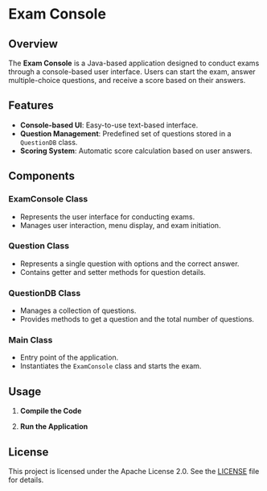 # Exam Console

## Overview
The **Exam Console** is a Java-based application designed to conduct exams through a console-based user interface. Users can start the exam, answer multiple-choice questions, and receive a score based on their answers.

## Features
- **Console-based UI**: Easy-to-use text-based interface.
- **Question Management**: Predefined set of questions stored in a `QuestionDB` class.
- **Scoring System**: Automatic score calculation based on user answers.

## Components
### ExamConsole Class
- Represents the user interface for conducting exams.
- Manages user interaction, menu display, and exam initiation.

### Question Class
- Represents a single question with options and the correct answer.
- Contains getter and setter methods for question details.

### QuestionDB Class
- Manages a collection of questions.
- Provides methods to get a question and the total number of questions.

### Main Class
- Entry point of the application.
- Instantiates the `ExamConsole` class and starts the exam.

## Usage
1. **Compile the Code**
    
    

2. **Run the Application**
    
    

## License
This project is licensed under the Apache License 2.0. See the [LICENSE](LICENSE) file for details.
